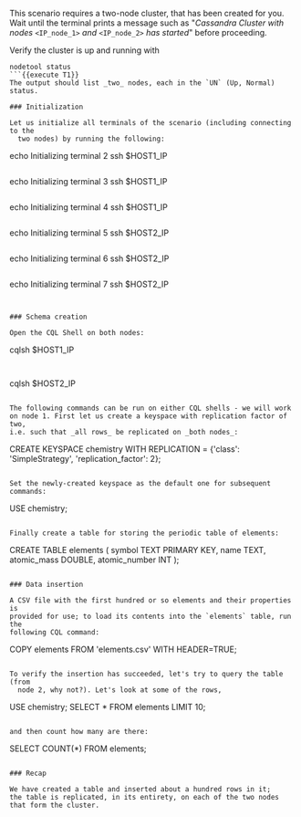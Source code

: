 This scenario requires a two-node cluster, that has been created for you.
Wait until the terminal prints a message such as "_Cassandra Cluster with nodes_
`<IP_node_1>` _and_ `<IP_node_2>` _has started_" before proceeding.

Verify the cluster is up and running with
```
nodetool status
```{{execute T1}}
The output should list _two_ nodes, each in the `UN` (Up, Normal) status.

### Initialization

Let us initialize all terminals of the scenario (including connecting to the
  two nodes) by running the following:
```
echo Initializing terminal 2
ssh $HOST1_IP
```{{execute T2}}

```
echo Initializing terminal 3
ssh $HOST1_IP
```{{execute T3}}

```
echo Initializing terminal 4
ssh $HOST1_IP
```{{execute T4}}

```
echo Initializing terminal 5
ssh $HOST2_IP
```{{execute T5}}

```
echo Initializing terminal 6
ssh $HOST2_IP
```{{execute T6}}

```
echo Initializing terminal 7
ssh $HOST2_IP
```{{execute T7}}


### Schema creation

Open the CQL Shell on both nodes:

```
cqlsh $HOST1_IP
```{{execute T4}}


```
cqlsh $HOST2_IP
```{{execute T7}}

The following commands can be run on either CQL shells - we will work
on node 1. First let us create a keyspace with replication factor of two,
i.e. such that _all rows_ be replicated on _both nodes_:
```
CREATE KEYSPACE chemistry WITH REPLICATION = {'class': 'SimpleStrategy', 'replication_factor': 2};
```{{execute T4}}

Set the newly-created keyspace as the default one for subsequent commands:
```
USE chemistry;
```{{execute T4}}

Finally create a table for storing the periodic table of elements:
```
CREATE TABLE elements (
    symbol TEXT PRIMARY KEY,
    name TEXT,
    atomic_mass DOUBLE,
    atomic_number INT
);
```{{execute T4}}

### Data insertion

A CSV file with the first hundred or so elements and their properties is
provided for use; to load its contents into the `elements` table, run the
following CQL command:
```
COPY elements FROM 'elements.csv' WITH HEADER=TRUE;
```{{execute T4}}

To verify the insertion has succeeded, let's try to query the table (from
  node 2, why not?). Let's look at some of the rows,
```
USE chemistry;
SELECT * FROM elements LIMIT 10;
```{{execute T7}}

and then count how many are there:

```
SELECT COUNT(*) FROM elements;
```{{execute T7}}

### Recap

We have created a table and inserted about a hundred rows in it;
the table is replicated, in its entirety, on each of the two nodes
that form the cluster.
